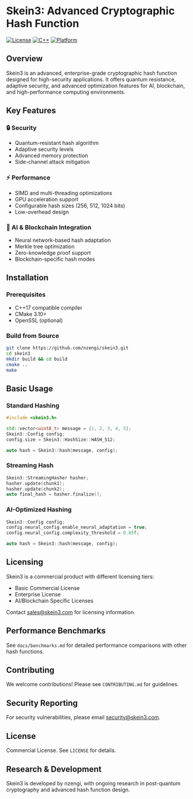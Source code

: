 # Skein3: Advanced Cryptographic Hash Function

[![License](https://img.shields.io/badge/License-Commercial-blue.svg)](https://github.com/nzengi/skein3/blob/main/LICENSE)
[![C++](https://img.shields.io/badge/C++-17-blue.svg)](https://isocpp.org/std/the-standard)
[![Platform](https://img.shields.io/badge/Platform-Linux%20%7C%20Windows%20%7C%20macOS-lightgrey.svg)](https://github.com/nzengi/skein3)

## Overview

Skein3 is an advanced, enterprise-grade cryptographic hash function designed for high-security applications. It offers quantum resistance, adaptive security, and advanced optimization features for AI, blockchain, and high-performance computing environments.

## Key Features

### 🔒 Security
- Quantum-resistant hash algorithm
- Adaptive security levels
- Advanced memory protection
- Side-channel attack mitigation

### ⚡ Performance
- SIMD and multi-threading optimizations
- GPU acceleration support
- Configurable hash sizes (256, 512, 1024 bits)
- Low-overhead design

### 🧠 AI & Blockchain Integration
- Neural network-based hash adaptation
- Merkle tree optimization
- Zero-knowledge proof support
- Blockchain-specific hash modes

## Installation

### Prerequisites
- C++17 compatible compiler
- CMake 3.10+
- OpenSSL (optional)

### Build from Source
```bash
git clone https://github.com/nzengi/skein3.git
cd skein3
mkdir build && cd build
cmake ..
make
```

## Basic Usage

### Standard Hashing
```cpp
#include <skein3.h>

std::vector<uint8_t> message = {1, 2, 3, 4, 5};
Skein3::Config config;
config.size = Skein3::HashSize::HASH_512;

auto hash = Skein3::hash(message, config);
```

### Streaming Hash
```cpp
Skein3::StreamingHasher hasher;
hasher.update(chunk1);
hasher.update(chunk2);
auto final_hash = hasher.finalize();
```

### AI-Optimized Hashing
```cpp
Skein3::Config config;
config.neural_config.enable_neural_adaptation = true;
config.neural_config.complexity_threshold = 0.85f;

auto hash = Skein3::hash(message, config);
```

## Licensing

Skein3 is a commercial product with different licensing tiers:
- Basic Commercial License
- Enterprise License
- AI/Blockchain Specific Licenses

Contact sales@skein3.com for licensing information.

## Performance Benchmarks

See `docs/benchmarks.md` for detailed performance comparisons with other hash functions.

## Contributing

We welcome contributions! Please see `CONTRIBUTING.md` for guidelines.

## Security Reporting

For security vulnerabilities, please email security@skein3.com.

## License

Commercial License. See `LICENSE` for details.

## Research & Development

Skein3 is developed by nzengi, with ongoing research in post-quantum cryptography and advanced hash function design.

